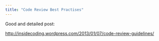 ```yaml
---
title: "Code Review Best Practises"
---
```

Good and detailed post:

http://insidecoding.wordpress.com/2013/01/07/code-review-guidelines/
